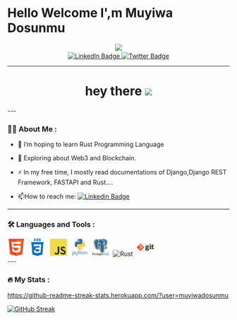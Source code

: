 # Hello Welcome I',m Muyiwa Dosunmu
<div id="header" align="center">
  <img src="https://media.giphy.com/media/M9gbBd9nbDrOTu1Mqx/giphy.gif](https://media3.giphy.com/media/HwBlFQZFcAoUcPHZdX/giphy.gif?cid=790b7611f60a469ff8f6e2288ed41cd65a88a14e31c8f4ba&rid=giphy.gif&ct=s)" width="100"/>
</div>

<div id="badges" align="center">
  <a href="https://www.linkedin.com/in/oluwamuyiwa-dosunmu-253923127/">
    <img src="https://img.shields.io/badge/LinkedIn-blue?style=for-the-badge&logo=linkedin&logoColor=white" alt="LinkedIn Badge"/>
  </a>
  <a href="https://twitter.com/muyiwadosunmu">
    <img src="https://img.shields.io/badge/Twitter-blue?style=for-the-badge&logo=twitter&logoColor=white" alt="Twitter Badge"/>
  </a>
</div>
<hr>

<h1 align="center">
  hey there
  <img src="https://media.giphy.com/media/hvRJCLFzcasrR4ia7z/giphy.gif" width="30px"/>
</h1>
---

### :man_technologist: About Me :
- :telescope: I’m hoping to learn Rust Programming Language

- :seedling: Exploring about Web3 and Blockchain.

- :zap: In my free time, I mostly read documentations of Django,Django REST Framework, FASTAPI and Rust....

- :mailbox:How to reach me: [![Linkedin Badge](https://img.shields.io/badge/-muyiwa-blue?style=flat&logo=Linkedin&logoColor=white)](https://www.linkedin.com/in/oluwamuyiwa-dosunmu-253923127/)
---

### :hammer_and_wrench: Languages and Tools :
<div>
  <img src="https://github.com/devicons/devicon/blob/master/icons/html5/html5-original.svg" title="HTML5" alt="HTML" width="40" height="40"/>&nbsp;
  <img src="https://github.com/devicons/devicon/blob/master/icons/css3/css3-plain-wordmark.svg"  title="CSS3" alt="CSS" width="40" height="40"/>&nbsp;
  <img src="https://github.com/devicons/devicon/blob/master/icons/javascript/javascript-original.svg" title="JavaScript" alt="JavaScript" width="40" height="40"/>&nbsp;
  <img src="https://github.com/devicons/devicon/blob/master/icons/python/python-original-wordmark.svg" title="Python"  alt="Python" width="40" height="40"/>&nbsp;
  <img src="https://github.com/devicons/devicon/blob/master/icons/postgresql/postgresql-original-wordmark.svg" title="PostgreSQL"  alt="postgreSQL" width="40" height="40"/>&nbsp;
  <img src="https://github.com/devicons/devicon/blob/master/icons/rust/rust-original-wordmark.svg" title="Rust" alt="Rust" width="40" height="55"/>&nbsp;
  <img src="https://github.com/devicons/devicon/blob/master/icons/git/git-original-wordmark.svg" title="Git" alt="Git" width="40" height="40"/>
</div>
---

### :fire: My Stats :
https://github-readme-streak-stats.herokuapp.com/?user=muyiwadosunmu

[![GitHub Streak](http://github-readme-streak-stats.herokuapp.com?user=muyiwadosunmu&theme=dark&background=000000)](https://git.io/streak-stats)
